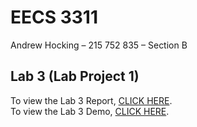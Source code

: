 # EECS 3311
Andrew Hocking – 215 752 835 – Section B

## Lab 3 (Lab Project 1)  
To view the Lab 3 Report, [CLICK HERE](https://github.com/AndrewHocking/EECS-3311/blob/1a877aef332c19255a4e4010c3ac58bdaa59cce7/src/shapebuilder/Final%20Lab%20Report%20Files%20(Grade%20Me!)/Andrew%20Hocking%20-%20Lab%20Project%201%20Report%20-%20EECS%203311%20-%20215752835.pdf).  
To view the Lab 3 Demo, [CLICK HERE](https://www.youtube.com/watch?v=r5_3ARmJxLU).
